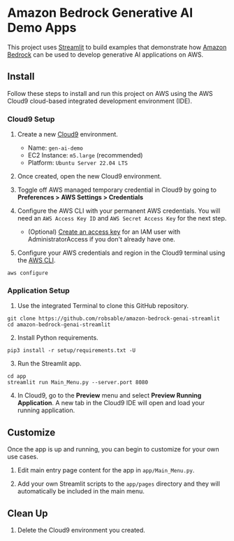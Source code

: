 # Amazon Bedrock Generative AI Demo Apps

This project uses [Streamlit](https://streamlit.io/) to build examples that demonstrate how [Amazon Bedrock](https://aws.amazon.com/bedrock/) can be used to develop generative AI applications on AWS.

## Install 

Follow these steps to install and run this project on AWS using the AWS Cloud9 cloud-based integrated development environment (IDE). 

### Cloud9 Setup

1. Create a new [Cloud9](https://console.aws.amazon.com/cloud9control/home#/create) environment.

   - Name: ```gen-ai-demo```
   - EC2 Instance: ```m5.large``` (recommended)
   - Platform: ```Ubuntu Server 22.04 LTS```

1. Once created, open the new Cloud9 environment.

1. Toggle off AWS managed temporary credential in Cloud9 by going to **Preferences > AWS Settings > Credentials**

1. Configure the AWS CLI with your permanent AWS credentials. You will need an ```AWS Access Key ID``` and ```AWS Secret Access Key``` for the next step.
   - (Optional) [Create an access key](https://docs.aws.amazon.com/cli/latest/userguide/cli-services-iam-create-creds.html) for an IAM user with AdministratorAccess  if you don't already have one.

1. Configure your AWS credentials and region in the Cloud9 terminal using the [AWS CLI](https://docs.aws.amazon.com/cli/latest/reference/configure/).

```
aws configure
```

### Application Setup

1. Use the integrated Terminal to clone this GitHub repository.

```
git clone https://github.com/robsable/amazon-bedrock-genai-streamlit
cd amazon-bedrock-genai-streamlit
```

2. Install Python requirements.

```
pip3 install -r setup/requirements.txt -U
```

3. Run the Streamlit app.

```
cd app
streamlit run Main_Menu.py --server.port 8080
```

4. In Cloud9, go to the **Preview** menu and select **Preview Running Application**. A new tab in the Cloud9 IDE will open and load your running application.

## Customize

Once the app is up and running, you can begin to customize for your own use cases.

1. Edit main entry page content for the app in ```app/Main_Menu.py```.

1. Add your own Streamlit scripts to the ```app/pages``` directory and they will automatically be included in the main menu.

## Clean Up

1. Delete the Cloud9 environment you created.
